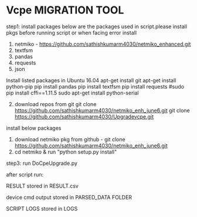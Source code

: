 # Vcpe MIGRATION TOOL
step1: install packages
below are the packages used in script.please install pkgs before running script or when facing error install
1) netmiko - https://github.com/sathishkumarm4030/netmiko_enhanced.git
2) textfsm
3) pandas
4) requests
5) json

Install listed packages in Ubuntu 16.04
apt-get install git
apt-get install python-pip
pip install pandas
pip install textfsm
pip install requests
#sudo pip install cffi==1.11.5
sudo apt-get install python-serial

2) download repos from git
git clone https://github.com/sathishkumarm4030/netmiko_enh_june6.git
git clone https://github.com/sathishkumarm4030/Upgradevcpe.git



install below packages
1) download netmiko pkg from github - git clone https://github.com/sathishkumarm4030/netmiko_enh_june6.git
2) cd netmiko & run "python setup.py install"


step3: run DoCpeUpgrade.py


after script run:

RESULT stored in RESULT.csv

device cmd output stored in PARSED_DATA FOLDER

SCRIPT LOGS stored in LOGS



